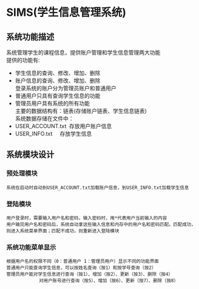 # SIMS(学生信息管理系统)
## 系统功能描述  
  系统管理学生的课程信息，提供账户管理和学生信息管理两大功能  
  提供的功能有:  
+ 学生信息的查询、修改、增加、删除  
+ 账户信息的查询、修改、增加、删除  
登录系统的账户分为管理员账户和普通用户  
+ 普通用户只具有查询学生信息的功能  
+ 管理员用户具有系统的所有功能  
主要的数据结构有：链表(存储账户链表、学生信息链表)  
系统数据存储在文件中：  
+ USER_ACCOUNT.txt  存放用户账户信息  
+ USER_INFO.txt     存放学生信息  
## 系统模块设计  
### 预处理模块  
	系统在启动时自动到USER_ACCOUNT.txt加载账户信息，到USER_INFO.txt加载学生信息  
### 登陆模块  
	用户登录时，需要输入用户名和密码，输入密码时，用*代表用户当前输入的内容  
	用户输完用户名和密码后，系统自动拿这些输入信息和内存中的用户名和密码匹配。匹配成功，则进入系统菜单界面；匹配不成功，则重新进入登陆模块  
### 系统功能菜单显示  
    根据用户名的权限不同（0：普通用户 1：管理员用户）显示不同的功能界面  
    普通用户只能查询学生信息，可以按姓名查询（按1）和按学号查询（按2）  
    管理员用户能对学生信息进行查询（按1）、增加（按2）、更新（按3）、删除（按4）  
                对用户账号进行查询（按5）、增加（按6）、更新（按7）、删除（按8）  
	
	
	

